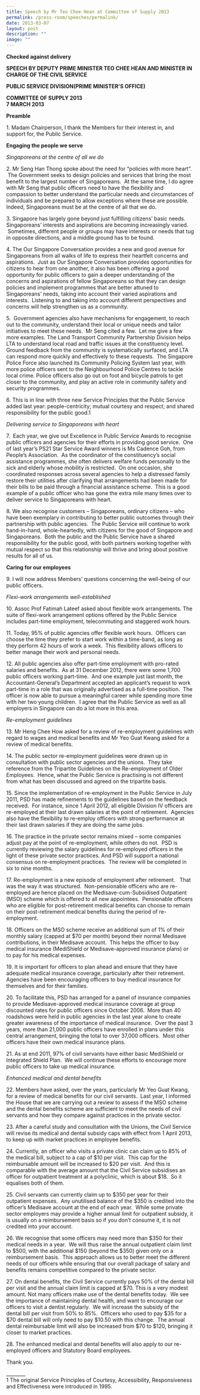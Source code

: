 ```yaml
---
title: Speech by Mr Teo Chee Hean at Committee of Supply 2013
permalink: /press-room/speeches/permalink/
date: 2013-03-07
layout: post
description: ""
image: ""
---
```


**Checked against delivery**

**SPEECH BY DEPUTY PRIME MINISTER TEO CHEE HEAN AND MINISTER IN CHARGE OF THE CIVIL SERVICE**  
  
**PUBLIC SERVICE DIVISION(PRIME MINISTER'S OFFICE)**  
  
**COMMITTEE OF SUPPLY 2013  
7 MARCH 2013**

**Preamble**

1\. Madam Chairperson, I thank the Members for their interest in, and support for, the Public Service.

**Engaging the people we serve**

_Singaporeans at the centre of all we do_

2\. Mr Seng Han Thong spoke about the need for “policies with more heart”.  The Government seeks to design policies and services that bring the most benefit to the largest number of Singaporeans.  At the same time, I do agree with Mr Seng that public officers need to have the flexibility and compassion to better understand the particular needs and circumstances of individuals and be prepared to allow exceptions where these are possible. Indeed, Singaporeans must be at the centre of all that we do. 

3\. Singapore has largely gone beyond just fulfilling citizens’ basic needs.  Singaporeans’ interests and aspirations are becoming increasingly varied.  Sometimes, different people or groups may have interests or needs that tug in opposite directions, and a middle ground has to be found.

4\. The Our Singapore Conversation provides a new and good avenue for Singaporeans from all walks of life to express their heartfelt concerns and aspirations.  Just as Our Singapore Conversation provides opportunities for citizens to hear from one another, it also has been offering a good opportunity for public officers to gain a deeper understanding of the concerns and aspirations of fellow Singaporeans so that they can design policies and implement programmes that are better attuned to Singaporeans’ needs, taking into account their varied aspirations and interests.  Listening to and taking into account different perspectives and concerns will help strengthen us as a community.

5\.  Government agencies also have mechanisms for engagement, to reach out to the community, understand their local or unique needs and tailor initiatives to meet these needs.  Mr Seng cited a few.  Let me give a few more examples. The Land Transport Community Partnership Division helps LTA to understand local road and traffic issues at the constituency level.  Ground feedback from the community is systematically surfaced, and LTA can respond more quickly and effectively to these requests.  The Singapore Police Force also launched its Community Policing System last year, with more police officers sent to the Neighbourhood Police Centres to tackle local crime. Police officers also go out on foot and bicycle patrols to get closer to the community, and play an active role in community safety and security programmes. 

6\. This is in line with three new Service Principles that the Public Service added last year: people-centricity; mutual courtesy and respect; and shared responsibility for the public good.1

_Delivering service to Singaporeans with heart_

7\.  Each year, we give out Excellence in Public Service Awards to recognise public officers and agencies for their efforts in providing good service.  One of last year’s PS21 Star Service Award winners is Ms Cadence Goh, from People’s Association.  As the coordinator of the constituency’s social assistance programmes, she often delivers welfare funds personally to the sick and elderly whose mobility is restricted.  On one occasion, she coordinated responses across several agencies to help a distressed family restore their utilities after clarifying that arrangements had been made for their bills to be paid through a financial assistance scheme.  This is a good example of a public officer who has gone the extra mile many times over to deliver service to Singaporeans with heart.

8\. We also recognise customers – Singaporeans, ordinary citizens – who have been exemplary in contributing to better public outcomes through their partnership with public agencies.  The Public Service will continue to work hand-in-hand, whole-heartedly, with citizens for the good of Singapore and Singaporeans.  Both the public and the Public Service have a shared responsibility for the public good, with both partners working together with mutual respect so that this relationship will thrive and bring about positive results for all of us.

**Caring for our employees**

9\. I will now address Members’ questions concerning the well-being of our public officers.  

_Flexi-work arrangements well-established_

10\. Assoc Prof Fatimah Lateef asked about flexible work arrangements. The suite of flexi-work arrangement options offered by the Public Service includes part-time employment, telecommuting and staggered work hours.

11\. Today, 95% of public agencies offer flexible work hours.  Officers can choose the time they prefer to start work within a time-band, as long as they perform 42 hours of work a week.  This flexibility allows officers to better manage their work and personal needs. 

12\. All public agencies also offer part-time employment with pro-rated salaries and benefits.  As at 31 December 2012, there were some 1,700 public officers working part-time.  And one example just last month, the Accountant-General’s Department accepted an applicant’s request to work part-time in a role that was originally advertised as a full-time position.  The officer is now able to pursue a meaningful career while spending more time with her two young children.  I agree that the Public Service as well as all employers in Singapore can do a lot more in this area.

_Re-employment guidelines_

13\. Mr Heng Chee How asked for a review of re-employment guidelines with regard to wages and medical benefits and Mr Yeo Guat Kwang asked for a review of medical benefits.

14\. The public sector re-employment guidelines were drawn up in consultation with public sector agencies and the unions.  They take reference from the Tripartite Guidelines on the Re-employment of Older Employees.  Hence, what the Public Service is practising is not different from what has been discussed and agreed on the tripartite basis.

15\. Since the implementation of re-employment in the Public Service in July 2011, PSD has made refinements to the guidelines based on the feedback received.  For instance, since 1 April 2012, all eligible Division IV officers are re-employed at their last drawn salaries at the point of retirement.  Agencies also have the flexibility to re-employ officers with strong performance at their last drawn salaries if they are doing the same jobs.

16\. The practice in the private sector remains mixed – some companies adjust pay at the point of re-employment, while others do not.  PSD is currently reviewing the salary guidelines for re-employed officers in the light of these private sector practices. And PSD will support a national consensus on re-employment practices.  The review will be completed in six to nine months.

17\. Re-employment is a new episode of employment after retirement.   That was the way it was structured.  Non-pensionable officers who are re-employed are hence placed on the Medisave-cum-Subsidised Outpatient (MSO) scheme which is offered to all new appointees.  Pensionable officers who are eligible for post-retirement medical benefits can choose to remain on their post-retirement medical benefits during the period of re-employment.

18\. Officers on the MSO scheme receive an additional sum of 1% of their monthly salary (capped at $70 per month) beyond their normal Medisave contributions, in their Medisave account.  This helps the officer to buy medical insurance (MediShield or Medisave-approved insurance plans) or to pay for his medical expenses.

19\. It is important for officers to plan ahead and ensure that they have adequate medical insurance coverage, particularly after their retirement.  Agencies have been encouraging officers to buy medical insurance for themselves and for their families.

20\. To facilitate this, PSD has arranged for a panel of insurance companies to provide Medisave-approved medical insurance coverage at group discounted rates for public officers since October 2006.  More than 40 roadshows were held in public agencies in the last year alone to create greater awareness of the importance of medical insurance.  Over the past 3 years, more than 21,000 public officers have enrolled in plans under this central arrangement, bringing the total to over 37,000 officers.  Most other officers have their own medical insurance plans.

21\. As at end 2011, 97% of civil servants have either basic MediShield or Integrated Shield Plan.  We will continue these efforts to encourage more public officers to take up medical insurance.

_Enhanced medical and dental benefits_

22\. Members have asked, over the years, particularly Mr Yeo Guat Kwang, for a review of medical benefits for our civil servants.  Last year, I informed the House that we are carrying out a review to assess if the MSO scheme and the dental benefits scheme are sufficient to meet the needs of civil servants and how they compare against practices in the private sector.

23\. After a careful study and consultation with the Unions, the Civil Service will revise its medical and dental subsidy caps with effect from 1 April 2013, to keep up with market practices in employee benefits.

24\. Currently, an officer who visits a private clinic can claim up to 85% of the medical bill, subject to a cap of $10 per visit.  This cap for the reimbursable amount will be increased to $20 per visit.  And this is comparable with the average amount that the Civil Service subsidises an officer for outpatient treatment at a polyclinic, which is about $18.  So it equalises both of them.

25\. Civil servants can currently claim up to $350 per year for their outpatient expenses.  Any unutilised balance of the $350 is credited into the officer’s Medisave account at the end of each year.  While some private sector employers may provide a higher annual limit for outpatient subsidy, it is usually on a reimbursement basis so if you don’t consume it, it is not credited into your account.

26\. We recognise that some officers may need more than $350 for their medical needs in a year.  We will thus raise the annual outpatient claim limit to $500, with the additional $150 (beyond the $350) given only on a reimbursement basis.  This approach allows us to better meet the different needs of our officers while ensuring that our overall package of salary and benefits remains competitive compared to the private sector.

27\. On dental benefits, the Civil Service currently pays 50% of the dental bill per visit and the annual claim limit is capped at $70. This is a very modest amount. Not many officers make use of the dental benefits today.  We see the importance of maintaining dental health, and want to encourage our officers to visit a dentist regularly.  We will increase the subsidy of the dental bill per visit from 50% to 85%.  Officers who used to pay $35 for a $70 dental bill will only need to pay $10.50 with this change.  The annual dental reimbursable limit will also be increased from $70 to $120, bringing it closer to market practices.

28\. The enhanced medical and dental benefits will also apply to our re-employed officers and Statutory Board employees.

Thank you.

\_\_\_\_\_\_\_\_  
1 The original Service Principles of Courtesy, Accessibility, Responsiveness and Effectiveness were introduced in 1995.